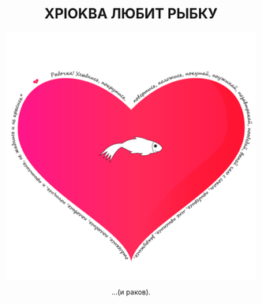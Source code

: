 # <center> XPIOKBA ЛЮБИТ РЫБКУ </center>
![Image](сердечко-стена.png)
<center>...(и раков).</center>
